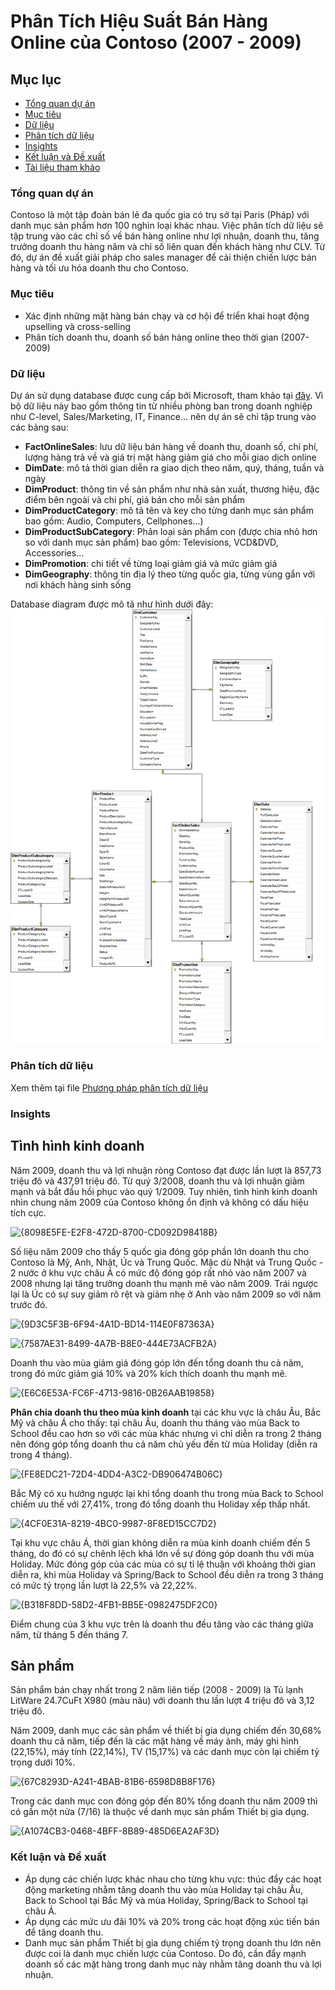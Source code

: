 # Phân Tích Hiệu Suất Bán Hàng Online của Contoso (2007 - 2009)

## Mục lục

- [Tổng quan dự án](#tổng-quan-dự-án)
- [Mục tiêu](#mục-tiêu)
- [Dữ liệu](#dữ-liệu)
- [Phân tích dữ liệu](#phân-tích-dữ-liệu)
- [Insights](#insights)
- [Kết luận và Đề xuất](#kết-luận-và-đề-xuất)
- [Tài liệu tham khảo](#tài-liệu-tham-khảo)

### Tổng quan dự án

Contoso là một tập đoàn bán lẻ đa quốc gia có trụ sở tại Paris (Pháp) với danh mục sản phẩm hơn 100 nghìn loại khác nhau. Việc phân tích dữ liệu sẽ tập trung vào các chỉ số về bán hàng online như lợi nhuận, doanh thu, tăng trưởng doanh thu hàng năm và chỉ số liên quan đến khách hàng như CLV. Từ đó, dự án đề xuất giải pháp cho sales manager để cải thiện chiến lược bán hàng và tối ưu hóa doanh thu cho Contoso.

### Mục tiêu

- Xác định những mặt hàng bán chạy và cơ hội để triển khai hoạt động upselling và cross-selling
- Phân tích doanh thu, doanh số bán hàng online theo thời gian (2007-2009)

### Dữ liệu

Dự án sử dụng database được cung cấp bởi Microsoft, tham khảo tại [đây](https://www.microsoft.com/en-us/download/details.aspx?id=18279). Vì bộ dữ liệu này bao gồm thông tin từ nhiều phòng ban trong doanh nghiệp như C-level, Sales/Marketing, IT, Finance... nên dự án sẽ chỉ tập trung vào các bảng sau:

- **FactOnlineSales**: lưu dữ liệu bán hàng về doanh thu, doanh số, chi phí, lượng hàng trả về và giá trị mặt hàng giảm giá cho mỗi giao dịch online
- **DimDate**: mô tả thời gian diễn ra giao dịch theo năm, quý, tháng, tuần và ngày
- **DimProduct**: thông tin về sản phẩm như nhà sản xuất, thương hiệu, đặc điểm bên ngoài và chi phí, giá bán cho mỗi sản phẩm
- **DimProductCategory**: mô tả tên và key cho từng danh mục sản phẩm bao gồm: Audio, Computers, Cellphones...)
- **DimProductSubCategory**: Phân loại sản phẩm con (được chia nhỏ hơn so với danh mục sản phẩm) bao gồm: Televisions, VCD&DVD, Accessories...
- **DimPromotion**: chi tiết về từng loại giảm giá và mức giảm giá
- **DimGeography**: thông tin địa lý theo từng quốc gia, từng vùng gắn với nơi khách hàng sinh sống

Database diagram được mô tả như hình dưới đây:
![](https://github.com/Toridotoji/Project-1/blob/main/database%20diagram.png?raw=true)

### Phân tích dữ liệu
Xem thêm tại file [Phương pháp phân tích dữ liệu](https://github.com/Toridotoji/Project-1/blob/bb46d5e1fc9250ce68c0dcb509ce43bd0805d4a6/ph%C6%B0%C6%A1ng%20ph%C3%A1p%20ph%C3%A2n%20t%C3%ADch%20d%E1%BB%AF%20li%E1%BB%87u.md)

### Insights

## Tình hình kinh doanh
Năm 2009, doanh thu và lợi nhuận ròng Contoso đạt được lần lượt là 857,73 triệu đô và 437,91 triệu đô. Từ quý 3/2008, doanh thu và lợi nhuận giảm mạnh và bắt đầu hồi phục vào quý 1/2009. Tuy nhiên, tình hình kinh doanh nhìn chung năm 2009 của Contoso không ổn định và không có dấu hiệu tích cực.

![{8098E5FE-E2F8-472D-8700-CD092D98418B}](https://github.com/user-attachments/assets/1dc7d28d-0c14-4766-9afd-63d21da5dfdb)

Số liệu năm 2009 cho thấy 5 quốc gia đóng góp phần lớn doanh thu cho Contoso là Mỹ, Anh, Nhật, Úc và Trung Quốc. Mặc dù Nhật và Trung Quốc - 2 nước ở khu vực châu Á có mức độ đóng góp rất nhỏ vào năm 2007 và 2008 nhưng lại tăng trưởng doanh thu mạnh mẽ vào năm 2009. Trái ngược lại là Úc có sự suy giảm rõ rệt và giảm nhẹ ở Anh vào năm 2009 so với năm trước đó.

![{9D3C5F3B-6F94-4A1D-BD14-114E0F87363A}](https://github.com/user-attachments/assets/2a857f71-399e-4c0d-be4e-4495ffed1351)

![{7587AE31-8499-4A7B-B8E0-444E73ACFB2A}](https://github.com/user-attachments/assets/ef19312f-6d1e-4115-bdb7-37ce0cb497e3)

Doanh thu vào mùa giảm giá đóng góp lớn đến tổng doanh thu cả năm, trong đó mức giảm giá 10% và 20% kích thích doanh thu mạnh mẽ.

![{E6C6E53A-FC6F-4713-9816-0B26AAB19858}](https://github.com/user-attachments/assets/677fe477-1d6a-48ba-87ae-5894e3452cb1)

**Phân chia doanh thu theo mùa kinh doanh** tại các khu vực là châu Âu, Bắc Mỹ và châu Á cho thấy: tại châu Âu, doanh thu tháng vào mùa Back to School đều cao hơn so với các mùa khác nhưng vì chỉ diễn ra trong 2 tháng nên đóng góp tổng doanh thu cả năm chủ yếu đến từ mùa Holiday (diễn ra trong 4 tháng).

![{FE8EDC21-72D4-4DD4-A3C2-DB906474B06C}](https://github.com/user-attachments/assets/6caf4a38-d287-4265-beaa-0a2120108079)


Bắc Mỹ có xu hướng ngược lại khi tổng doanh thu trong mùa Back to School chiếm ưu thế với 27,41%, trong đó tổng doanh thu Holiday xếp thấp nhất.

![{4CF0E31A-8219-4BC0-9987-8F8ED15CC7D2}](https://github.com/user-attachments/assets/49a51c4e-5926-4bc4-a793-a8c3dbe8c595)

Tại khu vực châu Á, thời gian không diễn ra mùa kinh doanh chiếm đến 5 tháng, do đó có sự chênh lệch khá lớn về sự đóng góp doanh thu với mùa Holiday. Mức đóng góp của các mùa có sự tỉ lệ thuận với khoảng thời gian diễn ra, khi mùa Holiday và Spring/Back to School đều diễn ra trong 3 tháng có mức tỷ trọng lần lượt là 22,5% và 22,22%.

![{B318F8DD-58D2-4FB1-BB5E-0982475DF2C0}](https://github.com/user-attachments/assets/44dd46a5-bf2b-4294-882a-9ee189294f01)

Điểm chung của 3 khu vực trên là doanh thu đều tăng vào các tháng giữa năm, từ tháng 5 đến tháng 7.


## Sản phẩm

Sản phẩm bán chạy nhất trong 2 năm liên tiếp (2008 - 2009) là Tủ lạnh LitWare 24.7CuFt X980 (màu nâu) với doanh thu lần lượt 4 triệu đô và 3,12 triệu đô.

Năm 2009, danh mục các sản phẩm về thiết bị gia dụng chiếm đến 30,68% doanh thu cả năm, tiếp đến là các mặt hàng về máy ảnh, máy ghi hình (22,15%), máy tính (22,14%), TV (15,17%) và các danh mục còn lại chiếm tỷ trọng dưới 10%.

![{67C8293D-A241-4BAB-81B6-6598D8B8F176}](https://github.com/user-attachments/assets/2dbb0ec1-c927-4676-8565-1e699026a149)

Trong các danh mục con đóng góp đến 80% tổng doanh thu năm 2009 thì có gần một nửa (7/16) là thuộc về danh mục sản phẩm Thiết bị gia dụng.

![{A1074CB3-0468-4BFF-8B89-485D6EA2AF3D}](https://github.com/user-attachments/assets/83ba22d2-8ee8-483d-9d62-0ff3f42c7122)

### Kết luận và Đề xuất

- Áp dụng các chiến lược khác nhau cho từng khu vực: thúc đẩy các hoạt động marketing nhằm tăng doanh thu vào mùa Holiday tại châu Âu, Back to School tại Bắc Mỹ và mùa Holiday, Spring/Back to School tại châu Á.
- Áp dụng các mức ưu đãi 10% và 20% trong các hoạt động xúc tiến bán để tăng doanh thu.
- Danh mục sản phẩm Thiết bị gia dụng chiếm tỷ trọng doanh thu lớn nên được coi là danh mục chiến lược của Contoso. Do đó, cần đẩy mạnh doanh số các mặt hàng trong danh mục này nhằm tăng doanh thu và lợi nhuận.
